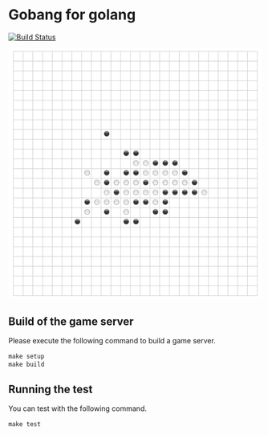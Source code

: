 # Gobang for golang

[![Build Status](https://travis-ci.org/holyshared/go-gobang.svg?branch=master)](https://travis-ci.org/holyshared/go-gobang)

![screen shot](https://raw.githubusercontent.com/holyshared/go-gobang/master/gobang.png)

## Build of the game server

Please execute the following command to build a game server.

	make setup
	make build

## Running the test

You can test with the following command.

	make test
